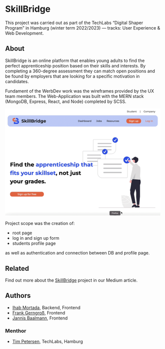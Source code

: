 # SkillBridge

This project was carried out as part of the TechLabs “Digital Shaper Program” in Hamburg (winter term 2022/2023) — tracks: User Experience & Web Development.


## About

SkillBridge is an online platform that enables young adults to find the perfect apprenticeship position based on their skills and interests. By completing a 360-degree assessment they can match open positions and be found by employers that are looking for a specific motivation in candidates. 

Fundament of the WerbDev work was the wireframes provided by the UX team members. 
The Web-Application was built with the MERN stack (MongoDB, Express, React, and Node) completed by SCSS.

![SkillBridge root page](https://github.com/Akki-on-Rails/skill-bridge/blob/master/client/src/images/SkillBridge-rootpage.gif)

Project scope was the creation of:
- root page
- log in and sign up form 
- students profile page

as well as authentication and connection between DB and profile page.


## Related

Find out more about the [SkillBridge](https://medium.com/@TechLabs_Hamburg/skillbridge-building-a-career-youre-passionate-about-72e66c41d923) project in our Medium article.


## Authors

- [Ihab Mortada](https://github.com/IhabMortada), Backend, Frontend
- [Frank Gerngroß](https://github.com/Akki-on-Rails), Frontend
- [Jannis Baalmann](https://github.com/JLBSoftware), Frontend

### Menthor

- [Tim Petersen](https://github.com/Tim-Pet), TechLabs, Hamburg
